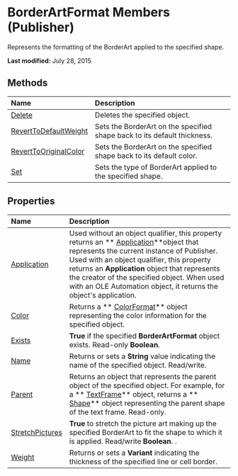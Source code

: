 
# BorderArtFormat Members (Publisher)
Represents the formatting of the BorderArt applied to the specified shape.

 **Last modified:** July 28, 2015


## Methods



|**Name**|**Description**|
|:-----|:-----|
| [Delete](3ec0576f-8304-2647-7309-b014b586c1b6.md)|Deletes the specified object.|
| [RevertToDefaultWeight](3e46637f-3fce-3346-9193-063be40844bd.md)|Sets the BorderArt on the specified shape back to its default thickness.|
| [RevertToOriginalColor](6b966576-eac4-3e55-ffdc-c064341474c0.md)|Sets the BorderArt on the specified shape back to its default color.|
| [Set](e068037b-56b6-a114-6b22-568ea20d6b25.md)|Sets the type of BorderArt applied to the specified shape.|

## Properties



|**Name**|**Description**|
|:-----|:-----|
| [Application](329de5c7-c469-b7c0-1398-cecbbc6107b2.md)|Used without an object qualifier, this property returns an  ** [Application](acfc7efb-e6a5-a89a-3aee-3cb4af2f3508.md)**object that represents the current instance of Publisher. Used with an object qualifier, this property returns an  **Application** object that represents the creator of the specified object. When used with an OLE Automation object, it returns the object's application.|
| [Color](fb2fe2f7-d321-43d3-232d-db3b513dae43.md)|Returns a  ** [ColorFormat](659069e1-e359-94d7-de06-a1d98378193b.md)** object representing the color information for the specified object.|
| [Exists](572cc1c9-fbe7-a171-b98e-1ffad658ce2c.md)| **True** if the specified **BorderArtFormat** object exists. Read-only **Boolean**. |
| [Name](742bb441-8661-b08d-8503-963421753cef.md)|Returns or sets a  **String** value indicating the name of the specified object. Read/write.|
| [Parent](7d750cac-7da6-eb0d-b3dd-ead9a3040c9e.md)|Returns an object that represents the parent object of the specified object. For example, for a  ** [TextFrame](95e88f5a-b3dc-272e-7c1d-5282c97ae11e.md)** object, returns a ** [Shape](666cb7f0-62a8-f419-9838-007ef29506ee.md)** object representing the parent shape of the text frame. Read-only.|
| [StretchPictures](d3a9c867-111c-a4b1-0e56-6e5ed1e52c8c.md)| **True** to stretch the picture art making up the specified BorderArt to fit the shape to which it is applied. Read/write **Boolean**. .|
| [Weight](8ff67c8b-be41-a02e-5433-624baa0d888e.md)|Returns or sets a  **Variant** indicating the thickness of the specified line or cell border.|
